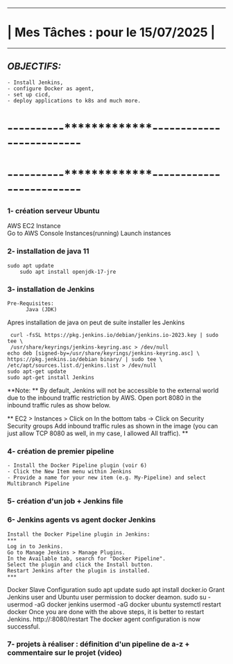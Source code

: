  ---------------------------------
# | Mes Tâches : pour le 15/07/2025 |
----------------------------------
## _OBJECTIFS:_
    - Install Jenkins,
    - configure Docker as agent,
    - set up cicd, 
    - deploy applications to k8s and much more.

# ----------*************-------------------------
# ----------*************-------------------------

### 1- création serveur Ubuntu 
AWS EC2 Instance	
    Go to AWS Console
    Instances(running)
    Launch instances

### 2- installation de java 11
	sudo apt update
     	sudo apt install openjdk-17-jre

### 3- installation de Jenkins 
	Pre-Requisites:
          Java (JDK)
Apres installation de java on peut de suite installer les Jenkins 

 	 curl -fsSL https://pkg.jenkins.io/debian/jenkins.io-2023.key | sudo tee \
 	 /usr/share/keyrings/jenkins-keyring.asc > /dev/null
	echo deb [signed-by=/usr/share/keyrings/jenkins-keyring.asc] \
  	https://pkg.jenkins.io/debian binary/ | sudo tee \
  	/etc/apt/sources.list.d/jenkins.list > /dev/null
    sudo apt-get update
    sudo apt-get install Jenkins

**Note: ** By default, Jenkins will not be accessible to the external world due to the inbound traffic restriction by AWS. 
Open port 8080 in the inbound traffic rules as show below.

   **  EC2 > Instances > Click on
    In the bottom tabs -> Click on Security
    Security groups
    Add inbound traffic rules as shown in the image (you can just allow TCP 8080 as well, in my case, I allowed All traffic). ** 

### 4- création de premier pipeline
  	- Install the Docker Pipeline plugin (voir 6)
	- Click the New Item menu within Jenkins
	- Provide a name for your new item (e.g. My-Pipeline) and select Multibranch Pipeline

### 5- création d'un job + Jenkins file
### 6- Jenkins agents vs agent docker Jenkins 
	Install the Docker Pipeline plugin in Jenkins:
	***
    Log in to Jenkins.
    Go to Manage Jenkins > Manage Plugins.
    In the Available tab, search for "Docker Pipeline".
    Select the plugin and click the Install button.
    Restart Jenkins after the plugin is installed.
    ***

Docker Slave Configuration
	sudo apt update
	sudo apt install docker.io
Grant Jenkins user and Ubuntu user permission to docker deamon.
	sudo su - 
	usermod -aG docker jenkins
	usermod -aG docker ubuntu
	systemctl restart docker
Once you are done with the above steps, it is better to restart Jenkins.
http://<ec2-instance-public-ip>:8080/restart
The docker agent configuration is now successful.

### 7- projets à réaliser : définition d'un pipeline de a-z + commentaire sur le projet (video) 
